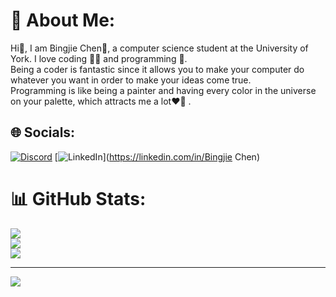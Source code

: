# 💫 About Me:
Hi👋, I am Bingjie Chen🐯, a computer science student at the University of York. I love coding 👩‍💻 and programming 🤖. <br>Being a coder is fantastic since it allows you to make your computer do whatever you want in order to make your ideas come true. <br>Programming is like being a painter and having every color in the universe on your palette, which attracts me a lot❤️‍🔥 .


## 🌐 Socials:
[![Discord](https://img.shields.io/badge/Discord-%237289DA.svg?logo=discord&logoColor=white)](https://discord.gg/6982) [![LinkedIn](https://img.shields.io/badge/LinkedIn-%230077B5.svg?logo=linkedin&logoColor=white)](https://linkedin.com/in/Bingjie Chen) 
# 📊 GitHub Stats:
![](https://github-readme-stats.vercel.app/api?username=smallChenn&theme=tokyonight&hide_border=false&include_all_commits=true&count_private=true)<br/>
![](https://github-readme-streak-stats.herokuapp.com/?user=smallChenn&theme=tokyonight&hide_border=false)<br/>
![](https://github-readme-stats.vercel.app/api/top-langs/?username=smallChenn&theme=tokyonight&hide_border=false&include_all_commits=true&count_private=true&layout=compact)

---
[![](https://visitcount.itsvg.in/api?id=smallChenn&icon=0&color=0)](https://visitcount.itsvg.in)

<!-- Proudly created with GPRM ( https://gprm.itsvg.in ) -->
